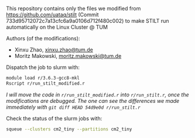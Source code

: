 This repository contains only the files we modified from https://github.com/uataq/stilt (Commit 733d95712072c7a13cfc6a9a0106d712f480c002) to make STILT run automatically on the Linux Cluster @ TUM

Authors (of the modifications): 
- Xinxu Zhao, xinxu.zhao@tum.de
- Moritz Makowski, moritz.makowski@tum.de

Dispatch the job to slurm with:
```bash
module load r/3.6.3-gcc8-mkl
Rscript r/run_stilt_modified.r
```

*I will move the code in `r/run_stilt_modified.r` into `r/run_stilt.r`, once the modifications are debugged. The one can see the differences we made immediately with `git diff HEAD 54d9e0d r/run_stilt.r`*

Check the status of the slurm jobs with:
```bash
squeue --clusters cm2_tiny --partitions cm2_tiny
```
